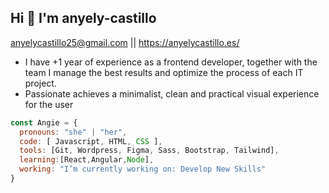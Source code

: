 <h2> Hi  👋 I'm anyely-castillo </h2>

anyelycastillo25@gmail.com  ||  https://anyelycastillo.es/

- I have +1 year of experience as a frontend developer, together with the team I manage the best results and optimize the process of each IT project. 
- Passionate achieves a minimalist, clean and practical visual experience for the user

```javascript
const Angie = {
  pronouns: "she" | "her",
  code: [ Javascript, HTML, CSS ],
  tools: [Git, Wordpress, Figma, Sass, Bootstrap, Tailwind],
  learning:[React,Angular,Node],
  working: "I’m currently working on: Develop New Skills"
}
```
